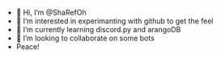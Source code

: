 - 👋 Hi, I’m @ShaRefOh
- 👀 I’m interested in experimanting with github to get the feel
- 🌱 I’m currently learning discord.py and arangoDB
- 💞️ I’m looking to collaborate on some bots
- Peace!

<!---
ShaRefOh/ShaRefOh is a ✨ special ✨ repository because its `README.md` (this file) appears on your GitHub profile.
You can click the Preview link to take a look at your changes.
--->
